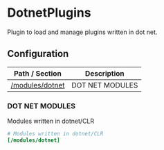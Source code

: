 # DotnetPlugins

Plugin to load and manage plugins written in dot net.

## Configuration

| Path / Section                      | Description     |
|-------------------------------------|-----------------|
| [/modules/dotnet](#dot-net-modules) | DOT NET MODULES |

### DOT NET MODULES <a id="/modules/dotnet"/>

Modules written in dotnet/CLR

```ini
# Modules written in dotnet/CLR
[/modules/dotnet]

```
